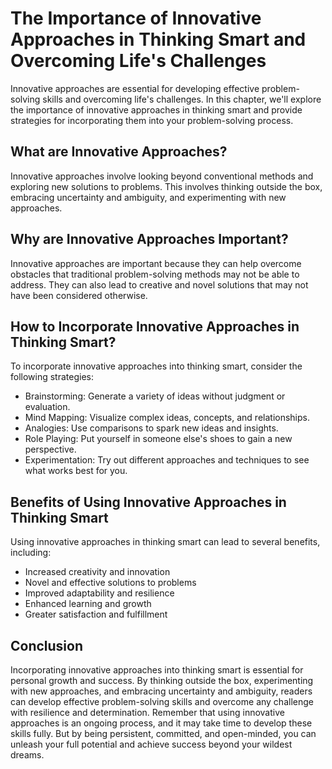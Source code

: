 # The Importance of Innovative Approaches in Thinking Smart and Overcoming Life's Challenges

Innovative approaches are essential for developing effective problem-solving skills and overcoming life's challenges. In this chapter, we'll explore the importance of innovative approaches in thinking smart and provide strategies for incorporating them into your problem-solving process.

What are Innovative Approaches?
-------------------------------

Innovative approaches involve looking beyond conventional methods and exploring new solutions to problems. This involves thinking outside the box, embracing uncertainty and ambiguity, and experimenting with new approaches.

Why are Innovative Approaches Important?
----------------------------------------

Innovative approaches are important because they can help overcome obstacles that traditional problem-solving methods may not be able to address. They can also lead to creative and novel solutions that may not have been considered otherwise.

How to Incorporate Innovative Approaches in Thinking Smart?
-----------------------------------------------------------

To incorporate innovative approaches into thinking smart, consider the following strategies:

* Brainstorming: Generate a variety of ideas without judgment or evaluation.
* Mind Mapping: Visualize complex ideas, concepts, and relationships.
* Analogies: Use comparisons to spark new ideas and insights.
* Role Playing: Put yourself in someone else's shoes to gain a new perspective.
* Experimentation: Try out different approaches and techniques to see what works best for you.

Benefits of Using Innovative Approaches in Thinking Smart
---------------------------------------------------------

Using innovative approaches in thinking smart can lead to several benefits, including:

* Increased creativity and innovation
* Novel and effective solutions to problems
* Improved adaptability and resilience
* Enhanced learning and growth
* Greater satisfaction and fulfillment

Conclusion
----------

Incorporating innovative approaches into thinking smart is essential for personal growth and success. By thinking outside the box, experimenting with new approaches, and embracing uncertainty and ambiguity, readers can develop effective problem-solving skills and overcome any challenge with resilience and determination. Remember that using innovative approaches is an ongoing process, and it may take time to develop these skills fully. But by being persistent, committed, and open-minded, you can unleash your full potential and achieve success beyond your wildest dreams.
